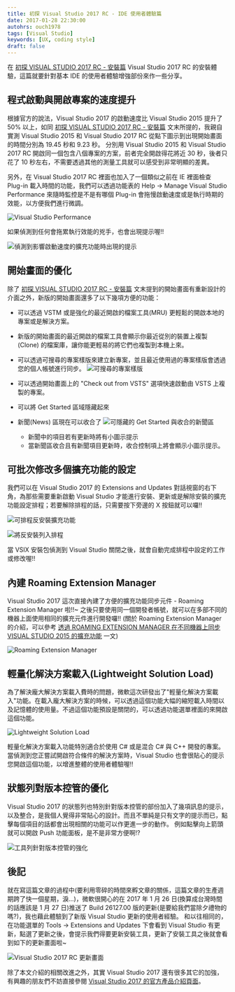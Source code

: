 ```yaml
---
title: 初探 Visual Studio 2017 RC - IDE 使用者體驗篇
date: 2017-01-28 22:30:00
autohrs: ouch1978
tags: [Visual Studio]
keywords: [UX, coding style]
draft: false
---
```


[installation]: http://ouch1978.github.io/2017/01/20/first-look-on-vs2017-rc-installation/ "初探 VISUAL STUDIO 2017 RC - 安裝篇"

在 [初探 VISUAL STUDIO 2017 RC - 安裝篇][installation] Visual Studio 2017 RC 的安裝體驗，這篇就要針對基本 IDE 的使用者體驗增強部份來作一些分享。

## 程式啟動與開啟專案的速度提升

根據官方的說法，Visual Studio 2017 的啟動速度比 Visual Studio 2015 提升了 50% 以上，如同 [初探 VISUAL STUDIO 2017 RC - 安裝篇][installation] 文末所提的，我親自實測 Visual Studio 2015 和 Visual Studio 2017 RC 從點下圖示到出現開始畫面的時間分別為 19.45 秒和 9.23 秒。
分別用 Visual Studio 2015 和 Visual Studio 2017 RC 開啟同一個包含八個專案的方案，前者完全開啟得花將近 30 秒，後者只花了 10 秒左右，不需要透過其他的測量工具就可以感受到非常明顯的差異。

另外，在 Visual Studio 2017 RC 裡面也加入了一個類似之前在 IE 裡面檢查 Plug-in 載入時間的功能，我們可以透過功能表的 Help -> Manage Visual Studio Performance 來隨時監控是不是有哪個 Plug-in 會拖慢啟動速度或是執行時期的效能，以方便我們進行微調。

![Visual Studio Performance](01-manage-visual-studio-performance.png "Visual Studio Performance")

如果偵測到任何會拖累執行效能的兇手，也會出現提示喔!!

![偵測到影響啟動速度的擴充功能時出現的提示](02-alert-for-time-consuming-extension.png "偵測到影響啟動速度的擴充功能時出現的提示")

## 開始畫面的優化

除了 [初探 VISUAL STUDIO 2017 RC - 安裝篇][installation] 文末提到的開始畫面有重新設計的介面之外，新版的開始畫面還多了以下幾項方便的功能：

- 可以透過 VSTM 或是強化的最近開啟的檔案工具(MRU) 更輕鬆的開啟本地的專案或是解決方案。
- 新版的開始畫面的最近開啟的檔案工具會顯示你最近從別的裝置上複製(Clone) 的檔案庫，讓你能更輕易的將它們也複製到本機上來。
- 可以透過可搜尋的專案樣版來建立新專案，並且最近使用過的專案樣版會透過您的個人帳號進行同步。
  ![可搜尋的專案樣版](03-the-searchable-project-templates.png "可搜尋的專案樣版")

- 可以透過開始畫面上的 "Check out from VSTS" 選項快速啟動由 VSTS 上複製的專案。
- 可以將 Get Started 區域隱藏起來
- 新聞(News) 區現在可以收合了
  ![可隱藏的 Get Started 與收合的新聞區](04-the-dismissable-get-started.png "可隱藏的 Get Started 與收合的新聞區")

  - 新聞中的項目若有更新時將有小圖示提示
  - 當新聞區收合且有新聞項目更新時，收合控制項上將會顯示小圖示提示。

## 可批次修改多個擴充功能的設定

我們可以在 Visual Studio 2017 的 Extensions and Updates 對話視窗的右下角，為那些需要重新啟動 Visual Studio 才能進行安裝、更新或是解除安裝的擴充功能設定排程；若要解除排程的話，只需要按下旁邊的 X 按鈕就可以囉!!

![可排程反安裝擴充功能](05-now-its-schedule-for-uninstall.png "可排程反安裝擴充功能")

![將反安裝列入排程](06-scheduling-for-uninstall.png "將反安裝列入排程")

當 VSIX 安裝包偵測到 Visual Studio 關閉之後，就會自動完成排程中設定的工作或修改喔!!

## 內建 Roaming Extension Manager

[extension-manager]: http://ouch1978.github.io/2016/11/01/roaming-extension-manager/ "透過 ROAMING EXTENSION MANAGER 在不同機器上同步 VISUAL STUDIO 2015 的擴充功能"

Visual Studio 2017 這次直接內建了方便的擴充功能同步元件 - Roaming Extension Manager 啦!!~ 之後只要使用同一個開發者帳號，就可以在多部不同的機器上面使用相同的擴充元件進行開發囉!! (關於 Roaming Extension Manager 的介紹，可以參考 [透過 ROAMING EXTENSION MANAGER 在不同機器上同步 VISUAL STUDIO 2015 的擴充功能][extension-manager] 一文)

![Roaming Extension Manager](07-roaming-extension-manager.png "Roaming Extension Manager")

## 輕量化解決方案載入(Lightweight Solution Load)

為了解決龐大解決方案載入費時的問題，微軟這次研發出了"輕量化解決方案載入"功能。在載入龐大解決方案的時候，可以透過這個功能大幅的縮短載入時間以及記憶體的使用量。不過這個功能預設是關閉的，可以透過功能選單裡面的來開啟這個功能。

![Lightweight Solution Load](08-lightweight-solution-load.png "Lightweight Solution Load")

輕量化解決方案載入功能特別適合於使用 C# 或是混合 C# 與 C++ 開發的專案。當偵測到您正嘗試開啟符合條件的解決方案時，Visual Studio 也會很貼心的提示您開啟這個功能，以增進整體的使用者體驗喔!!

## 狀態列對版本控管的優化

Visual Studio 2017 的狀態列也特別針對版本控管的部份加入了幾項訊息的提示，以及整合，是我個人覺得非常貼心的設計。而且不單純是只有文字的提示而已，點擊每個項目的話都會出現相關的功能可以作更進一步的動作。
例如點擊向上箭頭就可以開啟 Push 功能面板，是不是非常方便啊!?

![工具列針對版本控管的強化](09-status-bar-integrated-with-source-control.png "工具列針對版本控管的強化")

## 後記

就在寫這篇文章的過程中(要利用零碎的時間來孵文章的關係，這篇文章的生產週期跨了快一個星期，淚...)，微軟很開心的在 2017 年 1 月 26 日(換算成台灣時間的話應該是 1 月 27 日)推送了 Build 26127.00 版的更新(是要給我們當除夕禮物的嗎?)，我也藉此體驗到了新版 Visual Studio 更新的使用者經驗。
和以往相同的，在功能選單的 Tools -> Extensions and Updates 下會看到 Visual Studio 有更新，點選了更新之後，會提示我們得要更新安裝工具，更新了安裝工具之後就會看到如下的更新畫面啦~

![Visual Studio 2017 RC 更新畫面](10-visual-studio-2017-rc-update.png "Visual Studio 2017 RC 更新畫面")

[vs2017-relnotes]: https://www.visualstudio.com/en-us/news/releasenotes/vs2017-relnotes "Release Notes of Visual Studio 2017"

除了本文介紹的相關改進之外，其實 Visual Studio 2017 還有很多其它的加強，有興趣的朋友們不妨直接參閱 [Visual Studio 2017 的官方產品介紹頁面][vs2017-relnotes]。
